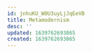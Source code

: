 ```yaml
---
id: jnhuKU_WOU3uyLjJqEeVB
title: Metamodernism
desc: ''
updated: 1639762693865
created: 1639762693865
---
```


